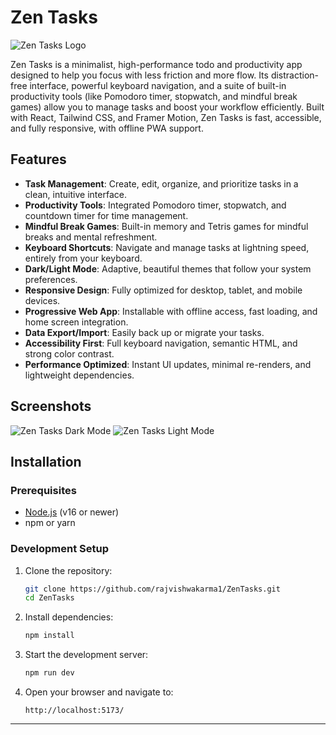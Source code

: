 # Zen Tasks

![Zen Tasks Logo](public/icons/favicon.svg)

Zen Tasks is a minimalist, high-performance todo and productivity app designed to help you focus with less friction and more flow. Its distraction-free interface, powerful keyboard navigation, and a suite of built-in productivity tools (like Pomodoro timer, stopwatch, and mindful break games) allow you to manage tasks and boost your workflow efficiently. Built with React, Tailwind CSS, and Framer Motion, Zen Tasks is fast, accessible, and fully responsive, with offline PWA support.

## Features

- **Task Management**: Create, edit, organize, and prioritize tasks in a clean, intuitive interface.
- **Productivity Tools**: Integrated Pomodoro timer, stopwatch, and countdown timer for time management.
- **Mindful Break Games**: Built-in memory and Tetris games for mindful breaks and mental refreshment.
- **Keyboard Shortcuts**: Navigate and manage tasks at lightning speed, entirely from your keyboard.
- **Dark/Light Mode**: Adaptive, beautiful themes that follow your system preferences.
- **Responsive Design**: Fully optimized for desktop, tablet, and mobile devices.
- **Progressive Web App**: Installable with offline access, fast loading, and home screen integration.
- **Data Export/Import**: Easily back up or migrate your tasks.
- **Accessibility First**: Full keyboard navigation, semantic HTML, and strong color contrast.
- **Performance Optimized**: Instant UI updates, minimal re-renders, and lightweight dependencies.

## Screenshots

![Zen Tasks Dark Mode](https://placehold.co/600x400/1f2937/e5e7eb?text=Zen+Tasks+Dark+Mode)
![Zen Tasks Light Mode](https://placehold.co/600x400/f9fafb/111827?text=Zen+Tasks+Light+Mode)

## Installation

### Prerequisites

- [Node.js](https://nodejs.org/) (v16 or newer)
- npm or yarn

### Development Setup

1. Clone the repository:

    ```bash
    git clone https://github.com/rajvishwakarma1/ZenTasks.git
    cd ZenTasks
    ```

2. Install dependencies:

    ```bash
    npm install
    ```

3. Start the development server:

    ```bash
    npm run dev
    ```

4. Open your browser and navigate to:

    ```
    http://localhost:5173/
    ```

---
